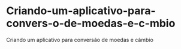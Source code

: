 # Criando-um-aplicativo-para-convers-o-de-moedas-e-c-mbio
Criando um aplicativo para conversão de moedas e câmbio
